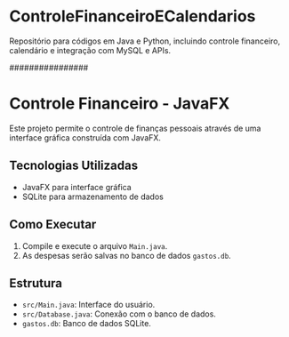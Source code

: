 # ControleFinanceiroECalendarios
Repositório para códigos em Java e Python, incluindo controle financeiro, calendário e integração com MySQL e APIs.

################
# Controle Financeiro - JavaFX

Este projeto permite o controle de finanças pessoais através de uma interface gráfica construída com JavaFX.

## Tecnologias Utilizadas
- JavaFX para interface gráfica
- SQLite para armazenamento de dados

## Como Executar
1. Compile e execute o arquivo `Main.java`.
2. As despesas serão salvas no banco de dados `gastos.db`.

## Estrutura
- `src/Main.java`: Interface do usuário.
- `src/Database.java`: Conexão com o banco de dados.
- `gastos.db`: Banco de dados SQLite.

